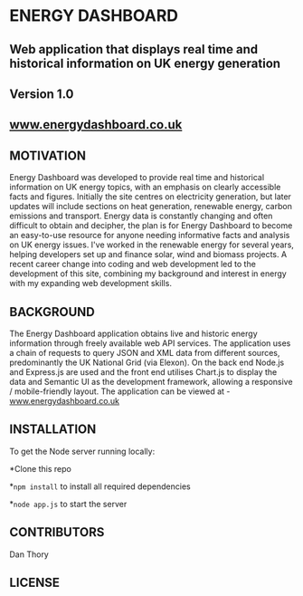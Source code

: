# ENERGY DASHBOARD

## Web application that displays real time and historical information on UK energy generation

## Version 1.0

## www.energydashboard.co.uk

## MOTIVATION 

Energy Dashboard was developed to provide real time and historical information on UK energy topics, with an emphasis on clearly accessible facts and figures. Initially the site centres on electricity generation, but later updates will include sections on heat generation, renewable energy, carbon emissions and transport. Energy data is constantly changing and often difficult to obtain and decipher, the plan is for Energy Dashboard to become an easy-to-use resource for anyone needing informative facts and analysis on UK energy issues.
I've worked in the renewable energy for several years, helping developers set up and finance solar, wind and biomass projects. A recent career change into coding and web development led to the development of this site, combining my background and interest in energy with my expanding web development skills.

## BACKGROUND

The Energy Dashboard application obtains live and historic energy information through freely available web API services. The application uses a chain of requests to query JSON and XML data from different sources, predominantly the UK National Grid (via Elexon). On the back end Node.js and Express.js are used and the front end utilises Chart.js to display the data and Semantic UI as the development framework, allowing a responsive / mobile-friendly layout. The application can be viewed at -  www.energydashboard.co.uk 

## INSTALLATION

To get the Node server running locally:

*Clone this repo

*`npm install` to install all required dependencies

*`node app.js` to start the server

## CONTRIBUTORS

Dan Thory 

## LICENSE
